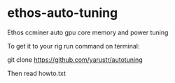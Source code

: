 # ethos-auto-tuning
Ethos ccminer auto gpu core memory and power tuning 

To get it to your rig run command on terminal:

git clone https://github.com/yarustr/autotuning


Then read howto.txt 
